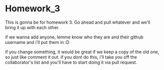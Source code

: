 # Homework_3
This is gonna be for homework 3. Go ahead and pull whatever and we'll bring it up with each other.

if we wanna add anyone, lemme know who they are and their github username and i'll put them in :D


if you change something, it would be great if we keep a copy of the old one, so just like comment it out. if you dont do this, i'll take you off the collaborator's list and you'll have to start doing it via pull request.
